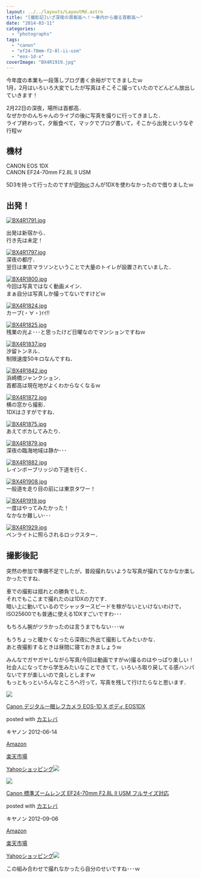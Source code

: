 ```yaml
---
layout: ../../layouts/LayoutMd.astro
title: "[撮影記]いざ深夜の首都高へ！～車内から撮る首都高～"
date: "2014-03-11"
categories: 
  - "photographs"
tags: 
  - "canon"
  - "ef24-70mm-f2-8l-ii-usm"
  - "eos-1d-x"
coverImage: "BX4R1919.jpg"
---
```


今年度の本業も一段落しブログ書く余裕がでてきましたｗ  
1月，2月はいろいろ大変でしたが写真はそこそこ撮っていたのでどんどん放出していきます！

2月22日の深夜，場所は首都高．  
なぜかかのんちゃんのライブの後に写真を撮りに行ってきました．  
ライブ終わって，夕飯食べて，マックでブログ書いて，そこから出発というなぞ行程ｗ

## 機材

CANON EOS 1DX  
CANON EF24-70mm F2.8L II USM

5D3を持って行ったのですが[@9bic](https://twitter.com/9bic)さんが1DXを使わなかったので借りましたｗ

## 出発！

[![BX4R1791.jpg](/archive/images/12700932044_f642b02429_b.jpg)](http://www.flickr.com/photos/67522130@N08/12700932044/ "BX4R1791.jpg")

  
出発は新宿から．  
行き先は未定！

[![BX4R1797.jpg](/archive/images/12700627983_b4a711c21b_b.jpg)](http://www.flickr.com/photos/67522130@N08/12700627983/ "BX4R1797.jpg")  
深夜の都庁．  
翌日は東京マラソンということで大量のトイレが設置されていました．

[![BX4R1800.jpg](/archive/images/12700941704_20e60674d0_b.jpg)](http://www.flickr.com/photos/67522130@N08/12700941704/ "BX4R1800.jpg")  
今回は写真ではなく動画メイン．  
まぁ自分は写真しか撮ってないですけどｗ

[![BX4R1824.jpg](/archive/images/12700641993_22ff5d661a_b.jpg)](http://www.flickr.com/photos/67522130@N08/12700641993/ "BX4R1824.jpg")  
カーブ(・∀・)ｲｲ!!

[![BX4R1825.jpg](/archive/images/12700475115_77df16f96b_b.jpg)](http://www.flickr.com/photos/67522130@N08/12700475115/ "BX4R1825.jpg")  
残業の光よ･･･と思ったけど日曜なのでマンションですねｗ

[![BX4R1837.jpg](/archive/images/12700650923_175d2df13f_b.jpg)](http://www.flickr.com/photos/67522130@N08/12700650923/ "BX4R1837.jpg")  
汐留トンネル．  
制限速度50キロなんですね．

[![BX4R1842.jpg](/archive/images/12700655253_c154f124a6_b.jpg)](http://www.flickr.com/photos/67522130@N08/12700655253/ "BX4R1842.jpg")  
浜崎橋ジャンクション．  
首都高は現在地がよくわからなくなるｗ

[![BX4R1872.jpg](/archive/images/12700491695_0c870f5c83_b.jpg)](http://www.flickr.com/photos/67522130@N08/12700491695/ "BX4R1872.jpg")  
横の窓から撮影．  
1DXはさすがですね．

[![BX4R1875.jpg](/archive/images/12700496545_2b08c7b24d_b.jpg)](http://www.flickr.com/photos/67522130@N08/12700496545/ "BX4R1875.jpg")  
あえてボカしてみたり．

[![BX4R1879.jpg](/archive/images/12700500275_0dc5da85a2_b.jpg)](http://www.flickr.com/photos/67522130@N08/12700500275/ "BX4R1879.jpg")  
深夜の臨海地域は静か･･･

[![BX4R1882.jpg](/archive/images/12700675673_60259bcbfe_b.jpg)](http://www.flickr.com/photos/67522130@N08/12700675673/ "BX4R1882.jpg")  
レインボーブリッジの下道を行く．

[![BX4R1908.jpg](/archive/images/12700680273_447fca9a70_b.jpg)](http://www.flickr.com/photos/67522130@N08/12700680273/ "BX4R1908.jpg")  
一般道を走り目の前には東京タワー！

[![BX4R1919.jpg](/archive/images/12700683583_ba8f5b3eee_b.jpg)](http://www.flickr.com/photos/67522130@N08/12700683583/ "BX4R1919.jpg")  
一度はやってみたかった！  
なかなか難しい･･･

[![BX4R1929.jpg](/archive/images/12700994784_0a21a55cfa_b.jpg)](http://www.flickr.com/photos/67522130@N08/12700994784/ "BX4R1929.jpg")  
ペンライトに照らされるロックスター．

## 撮影後記

突然の参加で準備不足でしたが，普段撮れないような写真が撮れてなかなか楽しかったですね．

車での撮影は揺れとの勝負でした．  
それでもここまで撮れたのは1DXの力です．  
暗い上に動いているのでシャッタースピードを稼がないといけないわけで，ISO25600でも普通に使える1DXすごいですわ･･･

もちろん腕がツラかったのは言うまでもない･･･ｗ

もうちょっと暖かくなったら深夜に外出て撮影してみたいかな．  
あと夜撮影するときは昼間に寝ておきましょうｗ

みんなでガヤガヤしながら写真(今回は動画ですがｗ)撮るのはやっぱり楽しい！  
社会人になってから学生みたいなことできてて，いろいろ取り戻してる感ハンパないですが楽しいので良しとしますｗ  
もっともっといろんなところへ行って，写真を残して行けたらなと思います．

[![](/archive/images/51IxKz4k8fL._SL160_.jpg)](https://www.amazon.co.jp/exec/obidos/ASIN/B005WO89XO/mizuka123-22/ref=nosim/)

[Canon デジタル一眼レフカメラ EOS-1D X ボディ EOS1DX](https://www.amazon.co.jp/exec/obidos/ASIN/B005WO89XO/mizuka123-22/ref=nosim/)

posted with [カエレバ](http://kaereba.com)

キヤノン 2012-06-14

[Amazon](http://www.amazon.co.jp/gp/search?keywords=EOS-1D%20EOS1DX&__mk_ja_JP=%83J%83%5E%83J%83i&tag=mizuka123-22 "アマゾン")

[楽天市場](http://hb.afl.rakuten.co.jp/hgc/032b53ee.4b34c5ee.0f4a541e.f440145e/?pc=http%3A%2F%2Fsearch.rakuten.co.jp%2Fsearch%2Fmall%2FEOS-1D%2520EOS1DX%2F-%2Ff.1-p.1-s.1-sf.0-st.A-v.2%3Fx%3D0%26scid%3Daf_ich_link_urltxt%26m%3Dhttp%3A%2F%2Fm.rakuten.co.jp%2F "楽天市場")

[Yahooショッピング![](//ad.jp.ap.valuecommerce.com/servlet/gifbanner?sid=3066752&pid=881990642)](//ck.jp.ap.valuecommerce.com/servlet/referral?sid=3066752&pid=881990642&vc_url=http%3A%2F%2Fshopping.search.yahoo.co.jp%2Fsearch%3FuIv%3Don%26ei%3DUTF-8%26tab_ex%3Dcommerce%26slider%3D0%26va%3DEOS-1D%2520EOS1DX "Yahooショッピング")

[![](/archive/images/41v2-EEbHqL._SL160_.jpg)](https://www.amazon.co.jp/exec/obidos/ASIN/B0076FS09A/mizuka123-22/ref=nosim/)

[Canon 標準ズームレンズ EF24-70mm F2.8L II USM フルサイズ対応](https://www.amazon.co.jp/exec/obidos/ASIN/B0076FS09A/mizuka123-22/ref=nosim/)

posted with [カエレバ](http://kaereba.com)

キヤノン 2012-09-06

[Amazon](http://www.amazon.co.jp/gp/search?keywords=EF24-70mm%20F2.8L&__mk_ja_JP=%83J%83%5E%83J%83i&tag=mizuka123-22 "アマゾン")

[楽天市場](http://hb.afl.rakuten.co.jp/hgc/032b53ee.4b34c5ee.0f4a541e.f440145e/?pc=http%3A%2F%2Fsearch.rakuten.co.jp%2Fsearch%2Fmall%2FEF24-70mm%2520F2.8L%2F-%2Ff.1-p.1-s.1-sf.0-st.A-v.2%3Fx%3D0%26scid%3Daf_ich_link_urltxt%26m%3Dhttp%3A%2F%2Fm.rakuten.co.jp%2F "楽天市場")

[Yahooショッピング![](//ad.jp.ap.valuecommerce.com/servlet/gifbanner?sid=3066752&pid=881990642)](//ck.jp.ap.valuecommerce.com/servlet/referral?sid=3066752&pid=881990642&vc_url=http%3A%2F%2Fshopping.search.yahoo.co.jp%2Fsearch%3FuIv%3Don%26ei%3DUTF-8%26tab_ex%3Dcommerce%26slider%3D0%26va%3DEF24-70mm%2520F2.8L "Yahooショッピング")

この組み合わせで撮れなかったら自分のせいですね･･･ｗ
